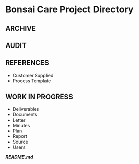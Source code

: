 # Bonsai Care Project Directory

## ARCHIVE
## AUDIT
## REFERENCES
* Customer Supplied
* Process Template
## WORK IN PROGRESS
* Deliverables
* Documents
* Letter
* Minutes
* Plan
* Report
* Source
* Users

***README.md***
